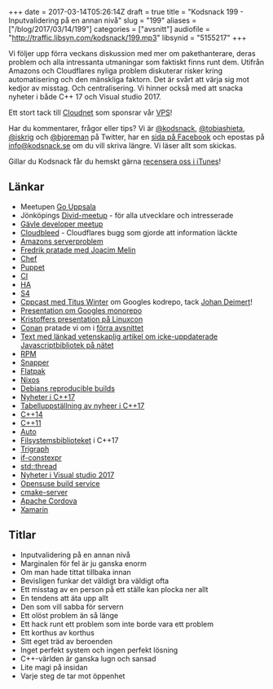 +++
date = 2017-03-14T05:26:14Z
draft = true
title = "Kodsnack 199 - Inputvalidering på en annan nivå"
slug = "199"
aliases = ["/blog/2017/03/14/199"]
categories = ["avsnitt"]
audiofile = "http://traffic.libsyn.com/kodsnack/199.mp3"
libsynid = "5155217"
+++

Vi följer upp förra veckans diskussion med mer om pakethanterare, deras problem och alla intressanta utmaningar som faktiskt finns runt dem. Utifrån Amazons och Cloudflares nyliga problem diskuterar risker kring automatisering och den mänskliga faktorn. Det är svårt att värja sig mot kedjor av misstag. Och centralisering. Vi hinner också med att snacka nyheter i både C++ 17 och Visual studio 2017.

Ett stort tack till [Cloudnet](http://www.cloudnet.se) som sponsrar vår [VPS](http://en.wikipedia.org/wiki/Virtual_private_server)!

Har du kommentarer, frågor eller tips? Vi är [@kodsnack](https://www.twitter.com/kodsnack), [@tobiashieta](https://www.twitter.com/tobiashieta), [@iskrig](https://www.twitter.com/iskrig) och [@bjoreman](https://www.twitter.com/bjoreman) på Twitter, har en [sida på Facebook](https://www.facebook.com/kodsnack) och epostas på [info@kodsnack.se](mailto:info@kodsnack.se) om du vill skriva längre. Vi läser allt som skickas.

Gillar du Kodsnack får du hemskt gärna [recensera oss i iTunes](http://itunes.apple.com/se/podcast/kodsnack/id561631498?l=en)!

## Länkar ##
* Meetupen [Go Uppsala](https://www.dropbox.com/s/na9hhxbzmqrcuf9/Under%20utveckling%206.md?dl=0)
* Jönköpings [Divid-meetup](https://www.meetup.com/Developer-Meetup-Divid/) - för alla utvecklare och intresserade
* [Gävle developer meetup](https://www.meetup.com/Gavle-Developer-Meetup/)
* [Cloudbleed](https://blog.cloudflare.com/incident-report-on-memory-leak-caused-by-cloudflare-parser-bug/) - Cloudflares bugg som gjorde att information läckte
* [Amazons serverproblem](https://aws.amazon.com/message/41926/)
* [Fredrik pratade med Joacim Melin](https://www.bjoremanmelin.se/podcast/avsnitt-68-poddar-och-minimalism-pa-skrivbordet/)
* [Chef](https://en.wikipedia.org/wiki/Chef_%28software%29)
* [Puppet](https://en.wikipedia.org/wiki/Puppet_%28software%29)
* [CI](https://en.wikipedia.org/wiki/Continuous_integration)
* [HA](https://en.wikipedia.org/wiki/High_availability)
* [S4](http://www.supersimplestorageservice.com/)
* [Cppcast med Titus Winter](http://cppcast.com/2016/09/titus-winters/) om Googles kodrepo, tack [Johan Deimert](https://twitter.com/jdcodedev)!
* [Presentation om Googles monorepo](https://www.youtube.com/watch?v=W71BTkUbdqE&list=WL&index=45)
* [Kristoffers presentation på Linuxcon](https://www.youtube.com/watch?v=4ua5aeKKDzU)
* [Conan](https://www.conan.io/) pratade vi om i [förra avsnittet](http://kodsnack.se/198/)
* [Text med länkad vetenskaplig artikel om icke-uppdaterade Javascriptbibliotek på nätet](https://blog.acolyer.org/2017/03/07/thou-shalt-not-depend-on-me-analysing-the-use-of-outdated-javascript-libraries-on-the-web/)
* [RPM](https://en.wikipedia.org/wiki/RPM_Package_Manager)
* [Snapper](http://snapper.io/)
* [Flatpak](https://flatpak.org/)
* [Nixos](https://en.wikipedia.org/wiki/NixOS)
* [Debians reproducible builds](https://reproducible-builds.org/)
* [Nyheter i C++17](https://en.wikipedia.org/wiki/C%2B%2B17)
* [Tabelluppställning av nyheer i C++17](https://github.com/tvaneerd/cpp17_in_TTs/blob/master/ALL_IN_ONE.md)
* [C++14](https://en.wikipedia.org/wiki/C%2B%2B14)
* [C++11](https://en.wikipedia.org/wiki/C%2B%2B11)
* [Auto](http://en.cppreference.com/w/cpp/language/auto)
* [Filsystemsbiblioteket](http://en.cppreference.com/w/cpp/filesystem) i C++17
* [Trigraph](https://en.wikipedia.org/wiki/Digraphs_and_trigraphs#C.2B.2B)
* [if-constexpr](https://medium.com/@LoopPerfect/c-17-vs-c-14-if-constexpr-b518982bb1e2#.wzcmy8lvg)
* [std::thread](http://en.cppreference.com/w/cpp/thread)
* [Nyheter i Visual studio 2017](https://www.visualstudio.com/vs/whatsnew/)
* [Opensuse build service](https://build.opensuse.org/)
* [cmake-server](https://cmake.org/cmake/help/v3.7/manual/cmake-server.7.html)
* [Apache Cordova](https://cordova.apache.org/)
* [Xamarin](https://en.wikipedia.org/wiki/Xamarin)

## Titlar ##
* Inputvalidering på en annan nivå
* Marginalen för fel är ju ganska enorm
* Om man hade tittat tillbaka innan
* Bevisligen funkar det väldigt bra väldigt ofta
* Ett misstag av en person på ett ställe kan plocka ner allt
* En tendens att äta upp allt
* Den som vill sabba för servern
* Ett olöst problem än så länge
* Ett hack runt ett problem som inte borde vara ett problem
* Ett korthus av korthus
* Sitt eget träd av beroenden
* Inget perfekt system och ingen perfekt lösning
* C++-världen är ganska lugn och sansad
* Lite magi på insidan
* Varje steg de tar mot öppenhet